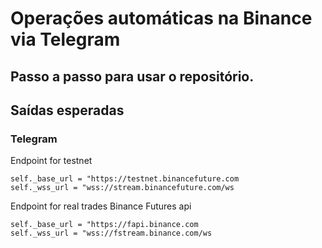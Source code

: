 # Operações automáticas na Binance via Telegram

## Passo a passo para usar o repositório.

## Saídas esperadas
### Telegram


Endpoint for testnet

`self._base_url = "https://testnet.binancefuture.com`  
`self._wss_url = "wss://stream.binancefuture.com/ws`

Endpoint for real trades Binance Futures api

`self._base_url = "https://fapi.binance.com`  
`self._wss_url = "wss://fstream.binance.com/ws`